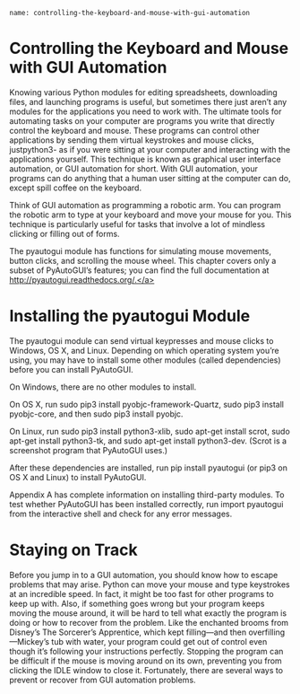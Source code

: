 ```ngMeta
name: controlling-the-keyboard-and-mouse-with-gui-automation
```
# Controlling the Keyboard and Mouse with GUI Automation
Knowing various Python modules for editing spreadsheets, downloading files, and launching programs is useful, but sometimes there just aren’t any modules for the applications you need to work with. The ultimate tools for automating tasks on your computer are programs you write that directly control the keyboard and mouse. These programs can control other applications by sending them virtual keystrokes and mouse clicks, justpython3- as if you were sitting at your computer and interacting with the applications yourself. This technique is known as graphical user interface automation, or GUI automation for short. With GUI automation, your programs can do anything that a human user sitting at the computer can do, except spill coffee on the keyboard.

Think of GUI automation as programming a robotic arm. You can program the robotic arm to type at your keyboard and move your mouse for you. This technique is particularly useful for tasks that involve a lot of mindless clicking or filling out of forms.

The pyautogui module has functions for simulating mouse movements, button clicks, and scrolling the mouse wheel. This chapter covers only a subset of PyAutoGUI’s features; you can find the full documentation at <span><a href="http://pyautogui.readthedocs.org/.">http://pyautogui.readthedocs.org/.</a></span>
# Installing the pyautogui Module
The pyautogui module can send virtual keypresses and mouse clicks to Windows, OS X, and Linux. Depending on which operating system you’re using, you may have to install some other modules (called dependencies) before you can install PyAutoGUI.

On Windows, there are no other modules to install.

On OS X, run sudo pip3 install pyobjc-framework-Quartz, sudo pip3 install pyobjc-core, and then sudo pip3 install pyobjc.

On Linux, run sudo pip3 install python3-xlib, sudo apt-get install scrot, sudo apt-get install python3-tk, and sudo apt-get install python3-dev. (Scrot is a screenshot program that PyAutoGUI uses.)

After these dependencies are installed, run pip install pyautogui (or pip3 on OS X and Linux) to install PyAutoGUI.

Appendix A has complete information on installing third-party modules. To test whether PyAutoGUI has been installed correctly, run import pyautogui from the interactive shell and check for any error messages.
# Staying on Track
Before you jump in to a GUI automation, you should know how to escape problems that may arise. Python can move your mouse and type keystrokes at an incredible speed. In fact, it might be too fast for other programs to keep up with. Also, if something goes wrong but your program keeps moving the mouse around, it will be hard to tell what exactly the program is doing or how to recover from the problem. Like the enchanted brooms from Disney’s The Sorcerer’s Apprentice, which kept filling—and then overfilling—Mickey’s tub with water, your program could get out of control even though it’s following your instructions perfectly. Stopping the program can be difficult if the mouse is moving around on its own, preventing you from clicking the IDLE window to close it. Fortunately, there are several ways to prevent or recover from GUI automation problems.
